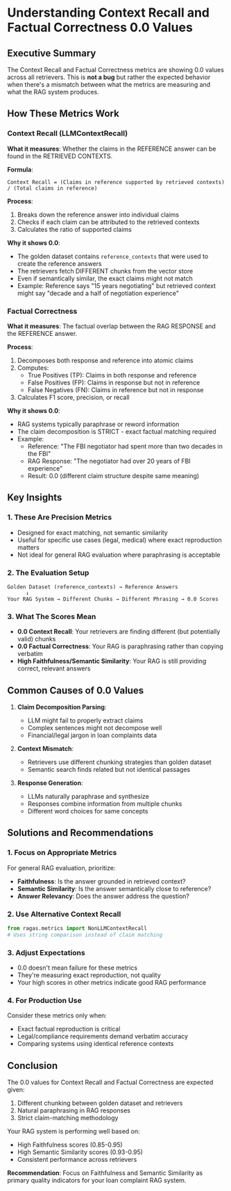 # Understanding Context Recall and Factual Correctness 0.0 Values

## Executive Summary

The Context Recall and Factual Correctness metrics are showing 0.0 values across all retrievers. This is **not a bug** but rather the expected behavior when there's a mismatch between what the metrics are measuring and what the RAG system produces.

## How These Metrics Work

### Context Recall (LLMContextRecall)

**What it measures**: Whether the claims in the REFERENCE answer can be found in the RETRIEVED CONTEXTS.

**Formula**: 
```
Context Recall = (Claims in reference supported by retrieved contexts) / (Total claims in reference)
```

**Process**:
1. Breaks down the reference answer into individual claims
2. Checks if each claim can be attributed to the retrieved contexts
3. Calculates the ratio of supported claims

**Why it shows 0.0**:
- The golden dataset contains `reference_contexts` that were used to create the reference answers
- The retrievers fetch DIFFERENT chunks from the vector store
- Even if semantically similar, the exact claims might not match
- Example: Reference says "15 years negotiating" but retrieved context might say "decade and a half of negotiation experience"

### Factual Correctness

**What it measures**: The factual overlap between the RAG RESPONSE and the REFERENCE answer.

**Process**:
1. Decomposes both response and reference into atomic claims
2. Computes:
   - True Positives (TP): Claims in both response and reference
   - False Positives (FP): Claims in response but not in reference
   - False Negatives (FN): Claims in reference but not in response
3. Calculates F1 score, precision, or recall

**Why it shows 0.0**:
- RAG systems typically paraphrase or reword information
- The claim decomposition is STRICT - exact factual matching required
- Example: 
  - Reference: "The FBI negotiator had spent more than two decades in the FBI"
  - RAG Response: "The negotiator had over 20 years of FBI experience"
  - Result: 0.0 (different claim structure despite same meaning)

## Key Insights

### 1. These Are Precision Metrics
- Designed for exact matching, not semantic similarity
- Useful for specific use cases (legal, medical) where exact reproduction matters
- Not ideal for general RAG evaluation where paraphrasing is acceptable

### 2. The Evaluation Setup
```
Golden Dataset (reference_contexts) → Reference Answers
      ↓
Your RAG System → Different Chunks → Different Phrasing → 0.0 Scores
```

### 3. What The Scores Mean
- **0.0 Context Recall**: Your retrievers are finding different (but potentially valid) chunks
- **0.0 Factual Correctness**: Your RAG is paraphrasing rather than copying verbatim
- **High Faithfulness/Semantic Similarity**: Your RAG is still providing correct, relevant answers

## Common Causes of 0.0 Values

1. **Claim Decomposition Parsing**:
   - LLM might fail to properly extract claims
   - Complex sentences might not decompose well
   - Financial/legal jargon in loan complaints data

2. **Context Mismatch**:
   - Retrievers use different chunking strategies than golden dataset
   - Semantic search finds related but not identical passages

3. **Response Generation**:
   - LLMs naturally paraphrase and synthesize
   - Responses combine information from multiple chunks
   - Different word choices for same concepts

## Solutions and Recommendations

### 1. Focus on Appropriate Metrics
For general RAG evaluation, prioritize:
- **Faithfulness**: Is the answer grounded in retrieved context?
- **Semantic Similarity**: Is the answer semantically close to reference?
- **Answer Relevancy**: Does the answer address the question?

### 2. Use Alternative Context Recall
```python
from ragas.metrics import NonLLMContextRecall
# Uses string comparison instead of claim matching
```

### 3. Adjust Expectations
- 0.0 doesn't mean failure for these metrics
- They're measuring exact reproduction, not quality
- Your high scores in other metrics indicate good RAG performance

### 4. For Production Use
Consider these metrics only when:
- Exact factual reproduction is critical
- Legal/compliance requirements demand verbatim accuracy
- Comparing systems using identical reference contexts

## Conclusion

The 0.0 values for Context Recall and Factual Correctness are expected given:
1. Different chunking between golden dataset and retrievers
2. Natural paraphrasing in RAG responses
3. Strict claim-matching methodology

Your RAG system is performing well based on:
- High Faithfulness scores (0.85-0.95)
- High Semantic Similarity scores (0.93-0.95)
- Consistent performance across retrievers

**Recommendation**: Focus on Faithfulness and Semantic Similarity as primary quality indicators for your loan complaint RAG system.